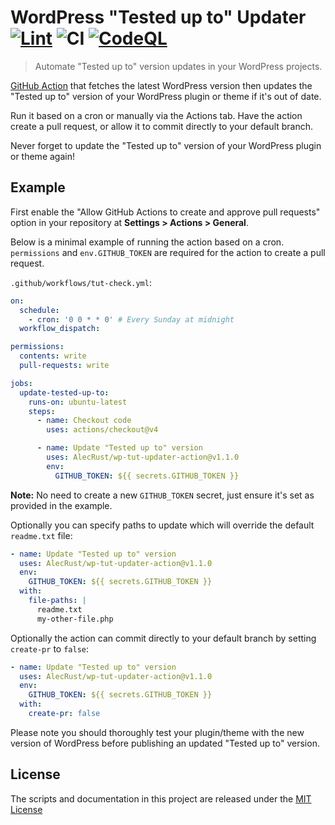 <!-- markdownlint-disable -->

# WordPress "Tested up to" Updater [![Lint](https://github.com/AlecRust/wp-tut-updater-action/actions/workflows/linter.yml/badge.svg)](https://github.com/super-linter/super-linter) ![CI](https://github.com/AlecRust/wp-tut-updater-action/actions/workflows/ci.yml/badge.svg) [![CodeQL](https://github.com/AlecRust/wp-tut-updater-action/actions/workflows/codeql-analysis.yml/badge.svg)](https://github.com/AlecRust/wp-tut-updater-action/actions/workflows/codeql-analysis.yml)

<!-- markdownlint-enable -->

> Automate "Tested up to" version updates in your WordPress projects.

[GitHub Action](https://github.com/features/actions) that fetches the latest
WordPress version then updates the "Tested up to" version of your WordPress
plugin or theme if it's out of date.

Run it based on a cron or manually via the Actions tab. Have the action create a
pull request, or allow it to commit directly to your default branch.

Never forget to update the "Tested up to" version of your WordPress plugin or
theme again!

## Example

First enable the "Allow GitHub Actions to create and approve pull requests"
option in your repository at **Settings > Actions > General**.

Below is a minimal example of running the action based on a cron. `permissions`
and `env.GITHUB_TOKEN` are required for the action to create a pull request.

`.github/workflows/tut-check.yml`:

```yaml
on:
  schedule:
    - cron: '0 0 * * 0' # Every Sunday at midnight
  workflow_dispatch:

permissions:
  contents: write
  pull-requests: write

jobs:
  update-tested-up-to:
    runs-on: ubuntu-latest
    steps:
      - name: Checkout code
        uses: actions/checkout@v4

      - name: Update "Tested up to" version
        uses: AlecRust/wp-tut-updater-action@v1.1.0
        env:
          GITHUB_TOKEN: ${{ secrets.GITHUB_TOKEN }}
```

**Note:** No need to create a new `GITHUB_TOKEN` secret, just ensure it's set as
provided in the example.

Optionally you can specify paths to update which will override the default
`readme.txt` file:

```yaml
- name: Update "Tested up to" version
  uses: AlecRust/wp-tut-updater-action@v1.1.0
  env:
    GITHUB_TOKEN: ${{ secrets.GITHUB_TOKEN }}
  with:
    file-paths: |
      readme.txt
      my-other-file.php
```

Optionally the action can commit directly to your default branch by setting
`create-pr` to `false`:

```yaml
- name: Update "Tested up to" version
  uses: AlecRust/wp-tut-updater-action@v1.1.0
  env:
    GITHUB_TOKEN: ${{ secrets.GITHUB_TOKEN }}
  with:
    create-pr: false
```

Please note you should thoroughly test your plugin/theme with the new version of
WordPress before publishing an updated "Tested up to" version.

## License

The scripts and documentation in this project are released under the
[MIT License](LICENSE)
